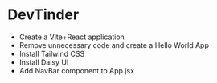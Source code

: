 # DevTinder

- Create a Vite+React application
- Remove unnecessary code and create a Hello World App
- Install Tailwind CSS
- Install Daisy UI
- Add NavBar component to App.jsx
